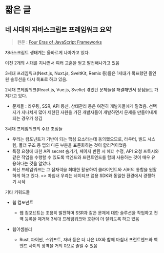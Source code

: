 # 짧은 글

## 네 시대의 자바스크립트 프레임워크 요약

> 원문 : [Four Eras of JavaScript Frameworks](https://www.pzuraq.com/blog/four-eras-of-javascript-frameworks)

자바스크립트 생태계는 올바르게 나아가고 있다.

이전 2개의 시대를 지나면서 여러 교훈을 얻고 발전해나가고 있음

3세대 프레임워크(Next.js, Nuxt.js, SveltKit, Remix 등)들은 1세대가 목표했던 올인원 솔루션을 다시 목표로 하고 있음.

2세대 프레임워크(React.js, Vue.js, Svelte) 겪었던 문제들을 해결해면서 장점들도 가져가고 있다.
- 문제들 : 라우팅, SSR, API 통신, 상태관리 등은 여전히 개발자들에게 맡겼음. 선택지가 지나치게 많아 제한된 자원을 가진 개발자들이 개발하면서 문제를 만들어내게 되는 경우가 생김

3세대 프레임워크의 주요 초점들
- 우리는 컴포넌트가 기반이 되는 핵심 요소라는데 동의했으므로, 라우터, 빌드 시스템, 폴더 구조 등 앱의 다른 부분을 표준화하는 것이 합리적이었음
- 특정 요청에 대한 API secret 숨기기, 페이지 반환 시 헤더 수정, API 요청 프록시와 같은 작업을 수행할 수 있도록 백엔드와 프런트엔드를 함께 사용하는 것이 매우 유용하다는 것을 알았다.
- 최신 프레임워크는 그 잠재력을 최대한 활용하여 클라이언트와 서버의 통합을 원활하게 하고 있다.
=> 마침내 우리는 네이티브 앱용 SDK와 동일한 환경에서 경쟁하기 시작

기타 키워드들

- 웹 컴포넌트
  - 웹 컴포넌트는 조용히 발전하며 SSR과 같은 문제에 대한 솔루션을 작업하고 전역 등록을 제거해 3세대 프레임워크와 호환이 더 잘되도록 하고 있음

- 웹어셈블리
  - Rust, 파이썬, 스위프트, 자바 등은 더 나은 UX와 함께 마침내 프런트엔드와 백엔드 사이의 장벽을 거의 0으로 줄일 수 있음